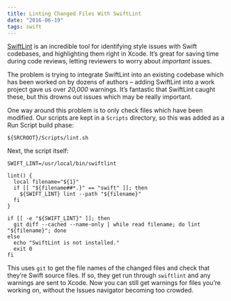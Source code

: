 ```yaml
---
title: Linting Changed Files With SwiftLint
date: "2016-06-19"
tags: swift
---
```


[SwiftLint](https://github.com/realm/SwiftLint) is an incredible tool for identifying style issues with Swift codebases, and highlighting them right in Xcode. It’s great for saving time during code reviews, letting reviewers to worry about _important_ issues.

The problem is trying to integrate SwiftLint into an existing codebase which has been worked on by dozens of authors – adding SwiftLint into a work project gave us over _20,000_ warnings. It’s fantastic that SwiftLint caught these, but this drowns out issues which may be really important.

One way around this problem is to only check files which have been modified. Our scripts are kept in a `Scripts` directory, so this was added as a Run Script build phase:

```
${SRCROOT}/Scripts/lint.sh
```

Next, the script itself:

```
SWIFT_LINT=/usr/local/bin/swiftlint

lint() {
  local filename="${1}"
  if [[ "${filename##*.}" == "swift" ]]; then
    ${SWIFT_LINT} lint --path "${filename}"
  fi
}

if [[ -e "${SWIFT_LINT}" ]]; then
  git diff --cached --name-only | while read filename; do lint "${filename}"; done
else
  echo "SwiftLint is not installed."
  exit 0
fi
```

This uses `git` to get the file names of the changed files and check that they’re Swift source files. If so, they get run through `swiftlint` and any warnings are sent to Xcode. Now you can still get warnings for files you’re working on, without the Issues navigator becoming too crowded.
